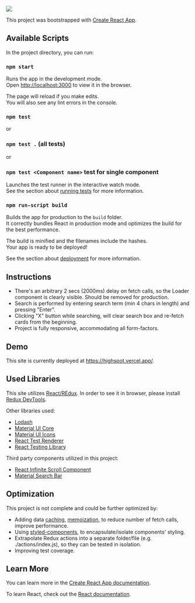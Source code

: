 ![](https://highspot.vercel.app/logo.png)

This project was bootstrapped with [Create React App](https://github.com/facebook/create-react-app).

## Available Scripts

In the project directory, you can run:

### `npm start`

Runs the app in the development mode.<br />
Open [http://localhost:3000](http://localhost:3000) to view it in the browser.

The page will reload if you make edits.<br />
You will also see any lint errors in the console.

### `npm test`
or
### `npm test .` (all tests)
or
### `npm test <Component name>` test for single component

Launches the test runner in the interactive watch mode.<br />
See the section about [running tests](https://facebook.github.io/create-react-app/docs/running-tests) for more information.

### `npm run-script build`

Builds the app for production to the `build` folder.<br />
It correctly bundles React in production mode and optimizes the build for the best performance.

The build is minified and the filenames include the hashes.<br />
Your app is ready to be deployed!

See the section about [deployment](https://facebook.github.io/create-react-app/docs/deployment) for more information.

## Instructions
* There's an arbitrary 2 secs (2000ms) delay on fetch calls, so the Loader component is clearly visible. Should be removed for production.
* Search is performed by entering search term (min 4 chars in length) and pressing "Enter".
* Clicking "X" button while searching, will clear search box and re-fetch cards from the beginning.
* Project is fully responsive, accommodating all form-factors.

## Demo
This site is currently deployed at https://highspot.vercel.app/.

## Used Libraries

This site utilizes [React/REdux](https://react-redux.js.org/). In order to see it in browser, please install [Redux DevTools](https://github.com/zalmoxisus/redux-devtools-extension).

Other libraries used:
* [Lodash](https://lodash.com/)
* [Material UI Core](https://material-ui.com/getting-started/installation/)
* [Material UI Icons](https://material-ui.com/components/material-icons/)
* [React Test Renderer](https://reactjs.org/docs/test-renderer.html)
* [React Testing Library](https://testing-library.com/docs/react-testing-library/intro)

Third party components utilized in this project:
* [React Infinite Scroll Component](https://www.npmjs.com/package/react-infinite-scroll-component)
* [Material Search Bar](https://www.npmjs.com/package/material-ui-search-bar)


## Optimization
This project is not complete and could be further optimized by:
* Adding data [caching](https://swr.vercel.app/), [memoization](https://dev.to/dinhhuyams/introduction-to-react-memo-usememo-and-usecallback-5ei3), to reduce number of fetch calls, improve performance.
* Using [styled-components](https://styled-components.com/), to encapsulate/isolate components' styling.
* Extrapolate Redux actions into a separate folder/file (e.g. ./actions/index.js), so they can be tested in isolation.
* Improving test coverage.

## Learn More

You can learn more in the [Create React App documentation](https://facebook.github.io/create-react-app/docs/getting-started).

To learn React, check out the [React documentation](https://reactjs.org/).